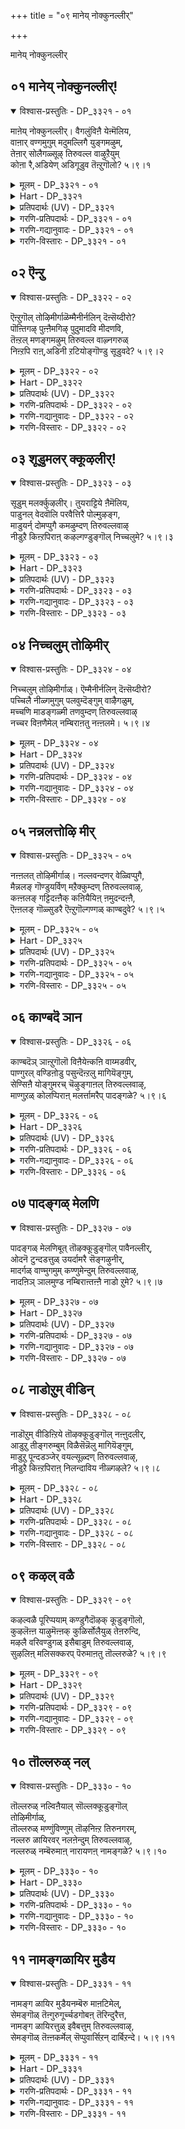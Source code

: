 +++
title = "०९ मानेय् नोक्कुनल्लीर्"

+++

मानेय् नोक्कुनल्लीर्

## ०१ मानेय् नोक्कुनल्लीर्\!

<details open><summary>विश्वास-प्रस्तुतिः - DP_३३२१ - ०१</summary>

माऩेय् नोक्कुनल्लीर्। वैगलुंविऩै येऩ्मॆलिय,  
वाऩार् वण्गमुगुम् मदुमल्लिगै युङ्गमऴुम्,  
तेऩार् सोलैगळ्सूऴ् तिरुवल्ल वाऴुऱैयुम्  
कोऩा रै,अडियेण् अडिगूडुव तॆऩ्ऱुगॊलो? ५।९।१
</details>

<details><summary>मूलम् - DP_३३२१ - ०१</summary>

माऩेय् नोक्कुनल्लीर्। वैगलुंविऩै येऩ्मॆलिय,  
वाऩार् वण्गमुगुम् मदुमल्लिगै युङ्गमऴुम्,  
तेऩार् सोलैगळ्सूऴ् तिरुवल्ल वाऴुऱैयुम्  
कोऩा रै,अडियेण् अडिगूडुव तॆऩ्ऱुगॊलो? ५।९।१
</details>

<details><summary>Hart - DP_३३२१</summary>

She says, “O friends with beautiful doe-like eyes,  
the god, our king, stays in Thiruvallam  
surrounded by groves where the fragrance of jasmine spreads  
and kamugu trees grow tall and touch the sky,  
flourishing and dripping with honey:  
Every day I suffer with my bad karma:  
When will the day come when this slave of the god can join him?”
</details>

<details><summary>प्रतिपदार्थः (UV) - DP_३३२१</summary>

**माऩ् एय् नोक्कु** = माऩ्बोऩ्ऱ पार्वैयुडैय; **नल्लीर्!** = पॆण्गळे!; **विऩैयेऩ्** = पावियाऩ नाऩ्; **वैगलुम् मॆलिय** = ऎप्पोदुम् मॆलियुम्बडियाग; **वाऩ् आर्** = आगासम् वरै उयर्न्दिरुक्कुम्; **वण् कमुगुम्** = अऴगिय पाक्कु मरङ्गळुम्; **मदु मल्लिगै** = तेऩ् पॆरुगुम् मल्लिगै; **कमऴुम्** = मणम् कमऴुम्; **तेऩ् आर्** = तेऩ्बरुगुम् वण्डुगळाल् निऱैन्द; **सोलैगळ् सूऴ्** = सोलैगळ् सूऴ्न्द; **तिरुवल्ल वाऴ्** = तिरुवल्ल वाऴिले; **उऱैयुम्** = इरुक्कुम्; **कोऩारै अडि** = पॆरुमाऩिऩ् तिरुवडिगळै; **अडियेऩ् कूडुवदु** = अडियेऩ् सेर्वदु; **ऎऩ्ऱु कॊलो?** = ऎऩ्ऱैक्को?
</details>

<details><summary>गरणि-प्रतिपदार्थः - DP_३३२१ - ०१</summary>

मान् एय् = जिङ्कॆयन्तॆ, नोक्कुम् = नोडुव, नल्लीर् = ऒळ्ळॆयवरे \(हॆङ्गळे\), वैहलुम् = ऎल्ल कालदल्लू\(अनवरतवू\), मलिय = तुम्बिरुव, वान् आर् = आकाशवॆल्ला तुम्बि हरडिरुव, वण् = सॊगसाद कमुकम् = अडकॆय मरगळिन्दलू, मदुमल्लिहै = मधुविनिन्द कूडिद मल्लिगॆ बळ्ळिगळु, तेन् आर् = जेनु तुम्बिरुव, शोलैहळ् शूऴ् = उपवनगळिन्द सुत्तुवरिदिरुव, तिरुवल्लुवाऴ् = तिरुवल्लुवाळ् नल्लि, उऱैयुम् = नॆलसिरुव, कोनारै = सर्वेश्वरन, अडियेन् = दासनु, अडिकूडुवदु = तिरुवडिगळन्नु सेरुवुदु, ऎन्ऱु कॊलो = अदॆन्दिगो काणॆनल्ल\! 
</details>

<details><summary>गरणि-गद्यानुवादः - DP_३३२१ - ०१</summary>

जिङ्कॆयन्तॆ नोटवुळ्ळ ऒळ्ळॆयवरे \(हॆङ्गळे\), ऎल्ल कालदल्लू तुम्बि, गगनवन्नॆल्ला तुम्बि हरडिरुव, सॊगसाद अडकॆय मरगळिन्दलू परिमळिसुव मधुमल्लिगॆ बळ्ळिगळ जेनु तुम्बिद उपवनगळिन्द सुत्तुवरिदिरुव तिरुवल्लुवाळ् नल्लि नॆलसिरुव सर्वेश्वरन तिरुवडिगळन्नु दासनु सेरुवुदु अदॆन्दिगो काणॆनल्ल\! 
</details>

<details><summary>गरणि-विस्तारः - DP_३३२१ - ०१</summary>

हिन्दिन तिरुवाय्मॊऴियल्लि आळ्वाररु कुम्भकोणदल्लि पवडिसिरुव अर्चावतारियाद भगवन्तनन्नु सन्दर्शिसि, तम्मन्नु अवन तिरुवडिगळ बळियल्लि स्वीकरिसबेकॆन्दु प्रार्थिसिकॊण्डरष्टॆ. ईग आळ्वाररु मलॆनाडिनल्लिरुव तिरुवल्लुवाऴ् क्षेत्रक्कॆ होगुत्तिद्दारॆ. मत्तु अल्लि भगवन्तनन्नु सन्दर्शिसलिद्दारॆ. इल्लि आळ्वाररु ’नायकि’यागि हेळिकॊळ्ळुत्तिद्दारॆ. 

नायकियागि आळ्वाररु हेळुत्तारॆ- सुन्दरवाद हणॆयन्नुळ्ळ अदृष्टवतियराद गॆळतियरे, नानु मलॆनाडिन तिरुवल्लुवाऴ् क्षेत्रवन्नु सेरलु साध्यवागलिल्लवल्ल. अल्लि नॆलसिरुव भगवन्तनन्नु इन्नू सन्दर्शिसलु आगलिल्ल. ईग तावु तङ्गिरुव ऊरु बहळ आकर्षकवागिदॆ. ऎल्लॆल्लि नोडिदरू गगनवन्नु मुट्टुव अडकॆय मरगळिन्दलू, सदा परिमळिसुत्तिरुव, अदेनु नित्यवसन्तवो ऎन्दु सूचिसुवन्तॆ परिमळिसुत्तिरुव, जेनुमुत्तुत्तिरुव मल्लिगॆय बळ्ळिगळिन्दलू सुत्तुवरिदु तुम्ब आनन्दकरवागिदॆ. इन्थ सुन्दरप्रदेशदल्लि नानु तङ्गि इद्दरू सह, नानु तिरुवल्लुवाऴ् क्षेत्रवन्नु सेरलिल्लवल्ल, अल्लि नॆलसिरुव भगवन्तनन्नु सन्दर्शिसलु आगलिल्लवल्ल’ ऎन्दु अवरु तवकपडुत्तिद्दारॆ, परितपिसुत्तिद्दारॆ.
</details>

## ०२ ऎन्ऱु

<details open><summary>विश्वास-प्रस्तुतिः - DP_३३२२ - ०२</summary>

ऎऩ्ऱुगॊल् तोऴिमीर्गाळॆम्मैनीर्नलिन् दॆऩ्सॆय्दीरो?  
पॊऩ्तिगऴ् पुऩ्ऩैमगिऴ् पुदुमादवि मीदणवि,  
तॆऩ्ऱल् मणङ्गमऴुम् तिरुवल्ल वाऴ्नगरुळ्  
निऩ्ऱपि राऩ्,अडिनी ऱटियोङ्गॊण्डु सूडुवदे? ५।९।२
</details>

<details><summary>मूलम् - DP_३३२२ - ०२</summary>

ऎऩ्ऱुगॊल् तोऴिमीर्गाळॆम्मैनीर्नलिन् दॆऩ्सॆय्दीरो?  
पॊऩ्तिगऴ् पुऩ्ऩैमगिऴ् पुदुमादवि मीदणवि,  
तॆऩ्ऱल् मणङ्गमऴुम् तिरुवल्ल वाऴ्नगरुळ्  
निऩ्ऱपि राऩ्,अडिनी ऱटियोङ्गॊण्डु सूडुवदे? ५।९।२
</details>

<details><summary>Hart - DP_३३२२</summary>

She says, “O friends, what do you get by making me suffer?  
He is our dear lord of Thiruvallam  
where the breeze blows through fresh madhavi plants,  
mahizham flowers and punnai trees  
that bloom with golden blossoms and spread their fragrance:  
When will the day come when I, a slave of the dear lord,  
can worship his feet?”
</details>

<details><summary>प्रतिपदार्थः (UV) - DP_३३२२</summary>

**तोऴिमीर्गाळ्!** = तोऴिमार्गळे!; **ऎम्मै नीर् नलिन्दु** = नीङ्गळ् ऎम्मै वरुत्तप्पडुत्ति; **ऎऩ् सॆय्दीरो?** = ऎऩ्ऩ कारियम् सॆय्दीर्गळ्?; **पॊऩ् तिगऴ्** = पॊऩ्ऩैप् पोऩ्ऱु तिगऴुम्; **पुऩ्ऩै** = पुऩ्ऩै मरङ्गळॆऩ्ऩ; **मगिऴ्** = मगिऴ मरङ्गळॆऩ्ऩ; **पुदु मादवि** = पुदिय गुरुक्कत्तिगळॆऩ्ऩ; **मीदु अणवि** = इवऱ्ऱिऩ् मलर्गळैत् तऴुवि; **मणङ्गमऴुम्** = मणङ्गमऴुम्; **तॆऩ्ऱल्** = तॆऩ्ऱल् काऱ्ऱु; **तिरुवल्ल वाऴ् नगरुळ्** = तिरुवल्ल वाऴ् नगरिल्; **निऩ्ऱ पिराऩ्** = निऩ्ऱ पॆरुमाऩिऩ्; **अडि नीऱु अडियोम्** = तिरुवडित् तुगळ्गळै; **कॊण्डु** = कॊण्डु वन्दु अदै; **सूडुवदे** = अणिन्दु कॊळ्वदु; **ऎऩ्ऱुगॊल्?** = ऎऩ्ऱैक्को?
</details>

<details><summary>गरणि-प्रतिपदार्थः - DP_३३२२ - ०२</summary>

ऎन्ऱु कॊल् = ऎन्दिगो, तोऴिमीर् हाळ् = गॆळतियरे, ऎम्मै = नम्मन्नु, नीर् = नीवु नलिन्दु = सङ्कटगॊळिसि, ऎन् शॆय्दीरो = एनु माडिदन्तायितु? पॊन् तिहऴ् = हॊन्नन्नु हॊळॆसुव \(हॊम्बण्णद हूगळिन्द तुम्बिरुव\), पुन्नै = हॊन्नॆमरगळिन्दलू, महिऴ् = आनन्दिसुव \(आनन्दवन्नुण्टुमाडुव\), पुदुमादवि = आगले अरळुत्तिरुव माधवीलतॆगळ, मीदु = मेलॆ, अणवि = अण्टिकॊण्डु, तॆन्ऱल् = मलयमारुतवु \(तॆङ्कण गाळियु\), मणम् = परिमळवन्नु, कमऴुम् = तुम्बिचॆल्लुत्तिरुव, तिरुवल्लवाऴ् नहरुळ् = तिरुवल्लवाऴ् क्षेत्रदल्लि, निन्ऱ = निन्तिरुव, पिराने = भगवन्तनन्नु, अडिनीऱु = \(अवन\) पादधूळियन्नु, अडियोम् = पादसेवकराद नावु, कॊण्डु= स्वीकरिसि \(धरिसिकॊण्डु\), कूडुवुदे = सेरिकॊळ्ळुवुदे. 
</details>

<details><summary>गरणि-गद्यानुवादः - DP_३३२२ - ०२</summary>

गॆळतियरे, नीवु नम्मन्नु पीडिसुवुदरिन्द एनु माडिदन्तायितु? हॊन्नन्नु हॊळॆसुव \(हॊम्बण्णद हूगळिन्द तुम्बिरुव\) हॊन्नॆ मरगळिन्दलू, आनन्दवन्नुण्टुमाडुव आग तानॆ अरळुत्तिरुव माधवीलतॆगळ मेलॆ अण्टिकॊण्डु, तॆङ्कणगाळियु परिमळदिन्द तुम्बि चॆल्लुत्तिरुव तिरुवल्लवाऴ् क्षेत्रदल्लि निन्तिरुव \(निन्तु नॆलसिरुव\) भगवन्तनन्नु, अवन पादधूळियन्नु पादसेवकराद नावु धरिसिकॊण्डु अवनॊडनॆ कूडिकॊळ्ळुवुदु अदॆन्दिगो? 
</details>

<details><summary>गरणि-विस्तारः - DP_३३२२ - ०२</summary>

’नायकि’यागि आळ्वाररु हेळुत्तारॆ- गॆळतियरे, नीवारू नन्नन्नु सरियागि अरितुकॊण्डिल्ल. नन्नन्नु पर्यायवागि भाविसिकॊण्डु, नन्नन्नु चुच्चुमातुगळिन्दलू, अपहास्यद मातुगळिन्दलू, व्यर्थवागि सङ्कटगॊळिसुत्तिद्दीरि. बहुशः इदरिन्द निमगॆ विनोदविरबहुदु. इदरिन्द बेरॆ याव प्रयोजनविदॆ? बन्नि नावॆल्लरू भक्तरागि तिरुवल्लवाऴ् क्षेत्रक्कॆ होगोण. अदु बलु सुन्दरवाद प्रकृतियिन्द सुत्तुवरिदिदॆ. हळदिबण्णदिन्द हॊळॆयुत्तिरुव सुवासनॆयिन्द कूडिद हूगळिन्द हॊन्नॆमरगळुअल्लि हेरळवागिवॆ. अवक्कॆ माधवीलतॆगळु परिमळवन्नु सूसुव हूगळिन्द तुम्बि जिगियुत्ता हब्बिकॊण्डु कण्णिगॆ हब्बवन्नुण्टुमाडुत्तवॆ. अल्लि सुळिदाडुव तॆङ्कणगाळियू सह ई ऎल्ल आकर्षकवाद हूगळ परिमळवन्नु हॊत्तु बीसुत्ता क्षेत्रवन्ने आह्लाददिन्द तुम्बिरुत्तदॆ. बन्नि, भक्तरू भगवन्तन पादसेवकरू आद नावॆल्लरू तिरुवल्लवाऴ् क्षेत्रवन्नु सेरोण. सुन्दरवाद प्रकृतिय नडुवॆ नॆलसि निन्तिरुव आ परमपुरुषनन्नु सन्दर्शिसोण. अवन पादधूळियन्नु पडॆदुकॊळ्ळोण. अदन्नु नावु नम्मनम्म तलॆगळल्लि धरिसिकॊळ्ळोण. पावनगॊळ्ळोण मत्तु आ परमपुरुषनन्नु कूडिकॊळ्ळोण. इदे नन्न महदाशॆ.
</details>

## ०३ शूडुमलर् क्कूऴलीर्\!

<details open><summary>विश्वास-प्रस्तुतिः - DP_३३२३ - ०३</summary>

सूडुम् मलर्क्कुऴलीर्। तुयराट्टिये ऩैमॆलिय,  
पाडुनल् वेदवॊलि परवैत्तिरै पोल्मुऴङ्ग,  
माडुयर्न् दोमप्पुगै कमऴुम्दण् तिरुवल्लवाऴ्  
नीडुऱै किऩ्ऱपिराऩ् कऴल्गण्डुङ्गॊल् निच्चलुमे? ५।९।३
</details>

<details><summary>मूलम् - DP_३३२३ - ०३</summary>

सूडुम् मलर्क्कुऴलीर्। तुयराट्टिये ऩैमॆलिय,  
पाडुनल् वेदवॊलि परवैत्तिरै पोल्मुऴङ्ग,  
माडुयर्न् दोमप्पुगै कमऴुम्दण् तिरुवल्लवाऴ्  
नीडुऱै किऩ्ऱपिराऩ् कऴल्गण्डुङ्गॊल् निच्चलुमे? ५।९।३
</details>

<details><summary>Hart - DP_३३२३</summary>

She says, “O friends with flowers in your hair,  
he is our dear lord of flourishing Thiruvallam  
where the divine sound of the Vedas  
spreads like the roaring of the waves of the ocean  
and the smoke of sacrifices rises above the palaces:  
When will I be able to see every day  
the ankleted feet of the dear god?  
I grow weak longing to see him:”
</details>

<details><summary>प्रतिपदार्थः (UV) - DP_३३२३</summary>

**सूडु मलर्** = मलर्गळ् अणिन्द; **कुऴलीर्!** = कून्दलैयुडैय पॆण्गळे!; **तुयराट्टियेऩै** = पिरिविऩ् तुयरत्ताल् नाऩ्; **मॆलिय** = मेऩ्मेलुम् मॆलियुम्बडियाग; **पाडुम् नल्** = पाडुगिऩ्ऱ नल्ल सिऱन्द; **वेद ऒलि** = वेदत्तिऩ् ऒलियाऩदु; **परवैत् तिरै** = कडलिऩ् अलैगळ् मुऴङ्गुवदु; **पोल् मुऴङ्ग** = पोल् मुऴङ्ग; **माडु उयर्न्दु** = पक्कङ्गळिले ओङ्गि उयर्न्दु ऎऴुगिऩ्ऱ; **ओमप् पुगै कमऴुम्** = होमप् पुगै कमऴ; **तण् तिरुवल्लवाऴ्** = कुळिर्न्द तिरुवल्लवाऴिल्; **नीडु उऱैगिऩ्ऱ** = निरन्तरमाग इरुक्कुम्; **पिराऩ् कऴल्** = पॆरुमाऩिऩ् तिरुवडिगळै; **निच्चलुमे** = तिऩमुम्; **काण्डुम् कॊल्?** = काणप्पॆऱुवोमा?
</details>

<details><summary>गरणि-प्रतिपदार्थः - DP_३३२३ - ०३</summary>

शूडुम् = मुडियुव, मलर् = हूगळ, कुऴलीर् = तलॆगूदलुळ्ळवरे, तुयराट्टियेन् = दुःखितळाद नानु, मॆलिय = कृशळागुत्तिरलु, पाडु = हाडुव, नल् वेदम् ऒलि= श्रेष्ठवाद वेदद \(सामवेदद\) घोषवु, परवै तिरै पोल= कडलिन अलॆगळ घोषद हागॆ, मुऴङ्ग = मॊळगुत्तिरुव, माडु = अक्कपक्कगळल्लि, उयर्न्दु = ऎत्तरवागि, ओमम् पुहै = होमद हॊगॆयु, कमऴुम् = परिमळिसुव, तण् = तम्पाद, तिरुवल्लवाऴ् = तिरुवल्लवाळ् क्षेत्रदल्लि, नीडु = शाश्वतवागि \(बहळ ऎत्तरक्कॆ\), उऱैहिन्ऱ = नॆलसिरुव, पिरान् = सर्वेश्वरन, कऴल् = तिरुवडिगळन्नु, काण्डुम् कॊल् = काणलागुवुदे? \(काणुवॆवे?\) निच्चलुम् = ऎडॆबिडदन्तॆ. 
</details>

<details><summary>गरणि-गद्यानुवादः - DP_३३२३ - ०३</summary>

हूगळन्नु तलॆयल्लि मुडिदिरुव तलॆगूदलुळ्ळवरे, दुःखितळाद नानु कृशळागुत्तिरलु, हाडुव श्रेष्ठवाद वेदद \(सामवेदद\) घोषवु, कडलिन अलॆगळ घोषद हागॆ मॊळगुत्तिरुव, अक्कपक्कगळल्लि ऎत्तरवागि होमद हॊगॆयु परिमळिसुत्तिरुव तम्पाद तिरुवल्लवाळ् क्षेत्रदल्लि, बहळ ऎत्तरक्कॆ शाश्वतवागि नॆलसिरुव सर्वेश्वरन तिरुवडिगळन्नु ऎडॆबिडदन्तॆ काणलागुवुदे?
</details>

<details><summary>गरणि-विस्तारः - DP_३३२३ - ०३</summary>

ई पाशुरदल्लियू सह, हिन्दिन पाशुरद विषयवाद भगवन्तन तिरुवडिगळन्नु काणुव हम्बलवन्नु सूचिसुत्तदॆ. 

’नायकि’यागि आळ्वाररु हेळुत्तारॆ- हू मुडिदिरुव सुन्दरवाद तलॆगूदलिनवरे, \(गॆळतियरे\) नानु दुःखदिन्द कृशळागिद्देनॆ दिट. नन्न दुःखक्कॆ कारणवेनॆन्दु तिळियिरि. तिरुवल्लवाळ् क्षेत्रदल्लि भगवन्तनु ऎत्तरक्कॆ शाश्वतवागि निन्तु नॆलॆसिद्दानॆ. सामवेदघोषवु विस्तारवाद कडलिन अलॆगळ घोषदन्तॆ ऎल्लॆल्लू केळि बरुत्तिदॆ. होमगळ धूमवु परिमळिसुत्ता मेलक्कॆ ऎद्दु हरडुत्तिदॆ. हीगॆ, तिरुवल्लआळ् क्षेत्रमनस्सिगू कण्णिगू हितवागिदॆ. परमपुरुषन पादसेवकराद नावु अल्लिगॆ होगबेकु. अवन तिरुवडिगळन्नु ऎडॆबिडदन्तॆ नावु काणुवुदादरू अदॆन्दिगो? 

भगवन्तनन्नु सेरबेकॆम्ब आशॆयुळ्ळवरिगॆ. आ हम्बल बहळ उत्कटवागि मनस्सन्नु कॊरॆयुत्तिरबेकु. अदक्कॆ बिडुवे इरबारदु ऎम्बुदन्नु इदु सूचिसुत्तदॆ.
</details>

## ०४ निच्चलुम् तोऴिमीर्

<details open><summary>विश्वास-प्रस्तुतिः - DP_३३२४ - ०४</summary>

निच्चलुम् तोऴिमीर्गाळ्। ऎम्मैनीर्नलिन् दॆऩ्सॆय्दीरो?  
पच्चिलै नीळ्गमुगुम् पलवुम्दॆङ्गुम् वाऴैगळुम्,  
मच्चणि माडङ्गळ्मी तणवुम्दण् तिरुवल्लवाऴ्  
नच्चर विऩणैमेल् नम्बिराऩतु नऩ्ऩलमे। ५।९।४
</details>

<details><summary>मूलम् - DP_३३२४ - ०४</summary>

निच्चलुम् तोऴिमीर्गाळ्। ऎम्मैनीर्नलिन् दॆऩ्सॆय्दीरो?  
पच्चिलै नीळ्गमुगुम् पलवुम्दॆङ्गुम् वाऴैगळुम्,  
मच्चणि माडङ्गळ्मी तणवुम्दण् तिरुवल्लवाऴ्  
नच्चर विऩणैमेल् नम्बिराऩतु नऩ्ऩलमे। ५।९।४
</details>

<details><summary>Hart - DP_३३२४</summary>

She says, “O friends, why do you make me worry every day?  
What do you get from that?  
My god rests on the river on a snake bed  
in Thiruvallam where tall kamugu trees with long green leaves,  
jack trees, coconut trees and banana trees  
grow tall and touch the tops of the palaces with porches:  
My life is with that dear god:”
</details>

<details><summary>प्रतिपदार्थः (UV) - DP_३३२४</summary>

**तोऴिमीर्गाळ्!** = तोऴिमार्गळे!; **ऎम्मै नीर् निच्चलुम्** = नीङ्गळ् ऎम्मै ऎप्पोदुम्; **नलिन्दु** = तुऩ्बुऱुत्ति; **ऎऩ् सॆय्दीरो?** = ऎऩ्ऩ कारियम् सॆय्दीर्गळ्?; **पच्चिलै नीळ्** = पच्चै इलैगळैयुडैय नीण्ड; **कमुगुम्** = पाक्कु मरङ्गळुम्; **पलवुम्** = पलामरङ्गळुम्; **तॆङ्गुम्** = तॆऩ्ऩै मरङ्गळुम्; **वाऴैगळुम्** = वाऴै मरङ्गळुम्; **माडङ्गळ् मीदु** = माडङ्गळ् मीदु; **मच्चु अणि** = मच्चुक्कळैत् तॊडुम्बडि; **अणवुम् तण्** = निऴल् तरुम्बडि कुळिर्न्द; **तिरुवल्लवाऴ्** = तिरुवल्लवाऴिल्; **नच्चु अरविऩ्** = विषमुडैय आदिशेषऩ्; **अणैमेल्** = मीदु अणैन्दिरुक्कुम्; **नम्बिराऩदु** = ऎम्बॆरुमाऩिडम्; **नल् नलमे** = ऎऩ् उयिर् सॆऩ्ऱुविट्टदु
</details>

<details><summary>गरणि-प्रतिपदार्थः - DP_३३२४ - ०४</summary>

निच्चलुम् = यावागलू, तोऴि मीर् हाळ् = गॆळतियरे, ऎम्मै = नम्मन्नु, नलिन्दु = हिंसिसि, ऎन् शॆय् दीरो = एनु माडिदिरो? \(एनु प्रयोजन पडॆदिरो?\), पच्चलै = हसिय \(हसुराद\) ऎलॆगळुळ्ळ, नीळ् = ऎत्तरवाद, कमुकुम् = अडकॆय मरगळू, पलवुम् = हलसिनमरगळू, तॆङ्गुम् = तॆङ्गिन मरगळू, वाऴैहळुम् = बाळॆय मरगळू, मच्चु = बिसिलु मच्चिनिन्द, अणि = सिद्धवाद \(सुन्दरवाद\), माडङ्गळ् मीदु = महडि मनॆगळ मेलॆ, अणवुम् = हॊन्दिकॊण्डिरुव, तिरुवल्लवाऴ् = तिरुवल्लवाळ् क्षेत्रदल्लि, नच्चरविन् \(नञ्जु\+अरविन्\) = विषद हाविन, मेल् = मेलॆ, नम् पिरावदु = नम्म स्वामिय, नन्नलमे \(नल्\+नलमे\) = श्रेष्ठवाद शीलवे \(स्वभाववे\). 
</details>

<details><summary>गरणि-गद्यानुवादः - DP_३३२४ - ०४</summary>

गॆळतियरे, नम्मन्नु यावागलू हिंसिसि एनु प्रयोजन पडॆदिरो? हसुराद ऎलॆगळुळ्ळ ऎत्तरवाद अडकॆय मरगळू, हलसिन मरगळू, तॆङ्गिन मरगळू, बाळॆय मरगळू, बिसिलुमच्चिनिन्द सिद्धवाद \(सुन्दरवाद\) महडिमनॆगळ मेलॆ हॊन्दिकॊण्डिरुव तिरुवल्लवाळ् क्षेत्रदल्लि, विषद हाविन मेलॆ नम्म स्वामिय श्रेष्ठवाद स्वभाववे \(नम्मन्नु रक्षिसुवुदु\). 
</details>

<details><summary>गरणि-विस्तारः - DP_३३२४ - ०४</summary>

’नायकि’यागि आळ्वाररु हेळुत्तारॆ- गॆळतियरे, तिरुवल्लवाळ् क्षेत्र प्रकृतिसुन्दरवादद्दु. अल्लि ऎल्ला बगॆय हण्णिन मरगळु समृद्धियागिवॆ. हलसिन मरगळु, तॆङ्गिन मरगळु, बाळॆय मरगळु अवुगळल्लि अतिमुख्यवादवु. ऎत्तरक्कॆ बॆळॆदु निन्तु, हसुरॆलॆगळिन्द कूडिद अडकॆय मरगळू हेरळवागिवॆ. अवुगळॆल्लवू परस्पर हॊन्दिकॊण्डु दट्टवागि बॆळॆदु फलभरितवागिवॆ. अल्लिये, अन्थ सुन्दरवाद प्रकृतिय नडुवॆये, सर्वेश्वरनाद भगवन्तनु शेषशयननागि नॆलसिद्दानॆ. अवनदु अतिश्रेष्ठवाद स्वभाव. अवुगळन्नु अरितुकॊण्डवरु अवनन्नु बिट्टु अगलरु. अवन दिव्यतिरुवडिगळिगॆ हॊन्दिकॊण्डु, अवन रक्षणॆयन्नु पडॆदुकॊळ्ळुत्तारॆ. स्वामिय पादसेवकराद नावु अल्लिगॆ होगि, स्वामियन्नु सन्दर्शिसि, अवन तिरुवडिगळ सेवॆयल्लि अनवरतवू तॊडगिरबेकॆन्दु हम्बलिसुत्तिद्देवॆ. आद्दरिन्द, नीवु अन्यायवागि, सल्लद प्रपञ्चद रीतिय मातुगळन्नाडि, नम्मन्नु हिंसिसबारदु. अदरिन्द याव बगॆय प्रयोजनवू निमगॆ बरुवुदिल्ल कण्डिरा\! 

आळ्वारर कालदिन्दलू “मुक्कनि” ऎन्दरॆ, मूरु रसवत्ताद, जेनुसुरिसुव हण्णुगळु सुप्रसिद्ध. मावु, हलसु, बाळॆ हण्णुगळे अवु. ई पाशुरदल्लि माविन बदलागि तॆङ्गन्नु सेरिसिकॊण्डिद्दारॆ ऎम्बुदन्नु तोरिसबहुदु.
</details>

## ०५ नन्नलत्तोऴि मीर्

<details open><summary>विश्वास-प्रस्तुतिः - DP_३३२५ - ०५</summary>

नऩ्ऩलत् तोऴिमीर्गाळ्। नल्लवन्दणर् वेळ्विप्पुगै,  
मैन्नलङ् गॊण्डुयर्विण् मऱैक्कुम्दण् तिरुवल्लवाऴ्,  
कऩ्ऩलङ् गट्टिदऩ्ऩैक् कऩियैयिऩ् ऩमुदन्दऩ्ऩै,  
ऎऩ्ऩलङ् गॊळ्सुडरै ऎऩ्ऱुगॊल्गण्गळ् काण्बदुवे? ५।९।५
</details>

<details><summary>मूलम् - DP_३३२५ - ०५</summary>

नऩ्ऩलत् तोऴिमीर्गाळ्। नल्लवन्दणर् वेळ्विप्पुगै,  
मैन्नलङ् गॊण्डुयर्विण् मऱैक्कुम्दण् तिरुवल्लवाऴ्,  
कऩ्ऩलङ् गट्टिदऩ्ऩैक् कऩियैयिऩ् ऩमुदन्दऩ्ऩै,  
ऎऩ्ऩलङ् गॊळ्सुडरै ऎऩ्ऱुगॊल्गण्गळ् काण्बदुवे? ५।९।५
</details>

<details><summary>Hart - DP_३३२५</summary>

She says, “You are my dear friends and you worry about me:  
He is the god of Thiruvallam where the dark smoke of the sacrifices  
performed by the good Vediyars rises up and hides the sky:  
He is sweet as jaggery, fruit and nectar and shines like a bright light:  
He has made me sick with love:  
When will my eyes see him?”
</details>

<details><summary>प्रतिपदार्थः (UV) - DP_३३२५</summary>

**नल् नल** = सिऱन्द अऩ्बुडैय; **तोऴिमीर्गाळ्!** = तोऴिमार्गळे!; **नल्ल अन्दणर्** = नल्ल वैदिगर्गळ् सॆय्युम्; **वेळ्विप् पुगै** = वेळ्विप् पुगै; **मैन् नलम्** = मै पोऩ्ऱ करुत्त निऱम्; **कॊण्डु उयर् विण्** = कॊण्डु उयर्न्द आगासत्तै; **मऱैक्कुम् तण्** = मऱैक्कुम् कुळिर्न्द; **तिरुवल्लवाऴ्** = तिरुवल्लवाऴिल्; **कऩ्ऩल्** = करुम्बिलिरुन्दु तोऩ्ऱिय; **अम् कट्टि तऩ्ऩै** = वॆल्लक्कट्टि पोऩ्ऱवऩुम्; **कऩियै** = कऩियैप् पोऩ्ऱवऩुम्; **इऩ् अमुदम्** = इऩिय अमुदम् पोऩ्ऱवऩुमाऩ; **ऎन् नलम् कॊळ्** = ऎऩ् नलम् कॊण्ड; **सुडरै तऩ्ऩै** = ऒळि पॊरुन्दिय पॆरुमाऩै; **कण्गळ् काण्बदुवे** = ऎऩदु कण्गळ् काणप्पॆऱुवदु; **ऎऩ्ऱुगॊल्?** = ऎऩ्ऱैक्को?
</details>

<details><summary>गरणि-प्रतिपदार्थः - DP_३३२५ - ०५</summary>

नल् नलम् तोऴिमीर् हाळ् = ऒळ्ळॆय गुणस्वभावगळ गॆळतियरे, नल्ल = श्रेष्ठराद, अन्दणर् = वैदिकर \(ब्राह्मणर\), वेळ्वि पुहै = यज्ञगळ हॊगॆयु, मै = काडिगॆय, नलम्कॊण्डु = उत्तमवाद बण्णवन्नु \(स्वभाववन्नु\) स्वीकरिसि, उयर् = ऎत्तरवाद, विण् = आकाशवन्नु, मऱैक्कूम् = मरॆसुवन्थ \(मुच्चिबिडुवन्थ\), तण् = तम्पाद, तिरुवल्लवाळ् = तिरुवल्लवाळ् क्षेत्रदल्लि, कन्नल् अम् कट्टिकन्नै = सॊगसाद कल्लुसक्करॆय गट्टियन्नु, कनियै = हण्णन्नु, इन् अमुदम् तन्नै = इनिदाद अमृतवन्नु, ऎन्नलम् कॊळ् = नन्न सत् स्वभावगळन्नू \(सर्वस्ववन्नू\) कॊळ्ळॆहॊडॆद, शुडरै = ज्योतियन्नु, ऎन्ऱु कॊल् = ऎन्दिगो, कण् हळ् काण्बदुवे = कण्णुगळु काणुवुदु? 
</details>

<details><summary>गरणि-गद्यानुवादः - DP_३३२५ - ०५</summary>

ऒळ्ळॆय गुणस्वभावगळ गॆळतियरे, श्रेश्ठवैदिक ब्राह्मणर यज्ञगळ् हॊगॆयु काडिगॆय उत्तमवाद स्वभाववन्नु \(बण्णवन्नु\) स्वीकरिसि, ऎत्तरवाद आकाशवन्नु मुच्चिबिडुवन्तॆ तम्पाद तिरुवल्लवाळ् क्षेत्रदल्लि रुचिकरवाद कल्लुसक्करॆय गट्टियन्नु, हण्णन्नु, इनिदाद अमृतवन्नु, नन्न सत् स्वभाववन्नु\(सर्वस्ववन्नु\) कॊळ्ळॆहॊडॆद ज्योतियन्नु कण्णुगळु काणुवुदु अदॆन्दिगो? 
</details>

<details><summary>गरणि-विस्तारः - DP_३३२५ - ०५</summary>

इल्लि तिरुवल्लवाळ् दिव्यक्षेत्रद विवरणॆगू, नॆलसिरुव सर्वेश्वरनन्नु विवरिसलु, अवन दिव्यगुणस्वभावगळन्नु कण्डुकॊळ्ळुवुदक्कॆ बळसिरुव रूपकगळन्नू आनन्दिसबहुदागिदॆ.

“नल्लवन्दणर्....................तिरुवल्लवाळ्” – उत्प्रेक्षॆ ऎम्बुदॊन्दु उत्तमसाहित्यदल्लि बळसुव अलङ्कार. तिरुवल्लवाऴ् क्षेत्रद सॊबगन्नु इदु सुन्दरवागि वर्णिसि हेळुत्तदॆ. श्रेष्ठराद वैदिक ब्राह्मणरु प्रतिदिनवू नडॆसुव नित्यकर्मरूपवाद यज्ञगळन्नु नडॆसुवुदर जॊतॆगॆ, विशेषदिनगळल्लि अवरु विशेषरूपवाद यज्ञवन्नु नडॆसुवुदरल्लि निरतरागिरुत्तारॆ. अवुगळिन्द एळुव हॊगॆयु, सुगन्धभरितवागि, आकाशवन्नॆल्ला मुच्चिबिडुवुदन्तॆ. कप्पागि माडिबिडुवुदन्तॆ. सूर्यन प्रखरवाद बॆळकु अल्लि बीळुवुदक्कॆ अवकाशविल्लदन्तॆ माडुत्तदॆयन्तॆ. जॊतॆगॆ, अल्लि बॆळॆदिरुव बगॆबगॆय फलवृक्षगळु ऎत्तरवागियू, ऒत्तागियू, आ क्षेत्रवन्नु तम्पागिरुवन्तॆ माडुत्तवॆयन्तॆ. हीगिदॆ क्षेत्रद विवरणॆ. 

“कन्नङ्गट्टितन्नै” – भगवन्तनु कल्लुसक्करॆय गट्टियन्तॆ, बायल्लिट्टुकॊण्डु बहुकाल सवियलु अनुकूलिसुवन्तॆ सिहियागि इद्दानॆ. अवन दिव्यनामगळु अष्टु रुचिकर. 

“कनियै” – मागिद मावु, हलसु, बाळॆहण्णिनन्तॆ मॆद्दु आनन्दिसुवुदक्कॆ भगवन्नामगळु बहु रुचिकर. 

“इन्नमुदत्तन्नै” – अपरूपवाद, बलु सिहियाद, अमृतदन्तॆ अमरत्ववन्नु नीडुत्तानॆ. 

“ऎन्नलङ्गॊळ् शुडरै” – भगवन्तनु अद्वितीय ज्योतिस्वरूपि. नम्मल्लि मनॆ माडिकॊण्डिरुव अज्ञानवॆम्ब कत्तलॆयन्नु ओडिसि, बॆळगुत्ता, ऒळ्ळॆय गुणस्वभावगळन्नु नम्मल्लि मूडुवन्तॆ माडुत्तानॆ. 

’नायकि’यागि आळ्वाररु हेळुत्तारॆ- उत्तमवाद शीलस्वभाववन्नुळ्ळ गॆळतियरे, तिरुवल्लवाऴ् क्षेत्र बहळ हितकरवादद्दु. निष्ठरागिरुव वैदिक ब्राह्मणरु माडुव यज्ञगळ हॊगॆयु आकाशवन्नॆल्ला कविदु कप्पुमाडिदॆ. ऎत्तरवागि बॆळॆदु निन्तिरुव हलसु तॆङ्गु, अडकॆ मरगळु आकाशवन्ने मरॆमाडिबिट्टिवॆ. आद्दरिन्द, आ क्षेत्रतम्पागिदॆ. अल्लिये भगवन्तनु शाश्वतवागि नॆलसिद्दानॆ, कल्लुसक्करॆयन्नु बहुकाल बायल्लिट्टुकॊण्डु सवियुत्तिरुवन्तॆयू, मागिद हण्णन्नु मॆल्लुत्ता सवियन्नु अनुभविसि आनन्दिसुवन्तॆयू, इनिदाद अमृतदन्तॆ नमगॆ अमरत्ववन्नु नीडुवन्तॆयू, नम्मल्लि अडगिकॊण्डिरुव अज्ञानवॆम्ब कग्गत्तलॆयन्नु दूरमाडुव विलक्षण ज्योतियागियू बॆळगुत्तिद्दानॆ. नम्म कण्णुगळु अवनन्नु नोडुवुदादरू अदॆन्दिगो?
</details>

## ०६ काण्बदॆ ञान

<details open><summary>विश्वास-प्रस्तुतिः - DP_३३२६ - ०६</summary>

काण्बदॆञ् ञाऩ्ऱुगॊलॊ विऩैयेऩ्कऩि वाय्मडवीर्,  
पाण्गुरल् वण्डिऩोडु पसुन्दॆऩ्ऱलु मागियॆङ्गुम्,  
सेण्सिऩै योङ्गुमरच् चॆऴुङ्गाऩल् तिरुवल्लवाऴ्,  
माण्गुऱळ् कोलप्पिराऩ् मलर्त्तामरैप् पादङ्गळे? ५।९।६
</details>

<details><summary>मूलम् - DP_३३२६ - ०६</summary>

काण्बदॆञ् ञाऩ्ऱुगॊलॊ विऩैयेऩ्कऩि वाय्मडवीर्,  
पाण्गुरल् वण्डिऩोडु पसुन्दॆऩ्ऱलु मागियॆङ्गुम्,  
सेण्सिऩै योङ्गुमरच् चॆऴुङ्गाऩल् तिरुवल्लवाऴ्,  
माण्गुऱळ् कोलप्पिराऩ् मलर्त्तामरैप् पादङ्गळे? ५।९।६
</details>

<details><summary>Hart - DP_३३२६</summary>

She says, “O lovely friends with mouths as sweet as fruits,  
I have done bad karma:  
When will I see the lotus feet of the god  
who took the divine form of a beautiful dwarf,  
went to Mahābali’s sacrifice and measured the world and the sky,  
the god of Thiruvallam where flourishing trees  
with branches that touch the sky grow on the rich seashore  
and bees swarm singing with lovely voices  
and cool breezes blow everywhere?”
</details>

<details><summary>प्रतिपदार्थः (UV) - DP_३३२६</summary>

**कऩि वाय्** = कोवैक् कऩिबोऩ्ऱ वायैयुडैय; **मडवीर्** = तोऴिगळे!; **पाण् कुरल्** = पण् पाडुम् कुरलुडैय; **वण्डिऩोडु** = वण्डुगळोडुम्; **पसुन्दॆऩ्ऱलुम्** = इळम् तॆऩ्ऱलुम्; **आगि ऎङ्गुम् आग** = ऎङ्गुम् निऱैन्दिरुक्कुम्; **सेण् ओङ्गु** = मिग उयर्न्दु वळर्न्द; **सिऩै मर** = पऩै मरङ्गळोडु कूडिऩ; **सॆऴुम्** = सोलैगळ् निऱैन्द; **काऩल्** = कडऱ्करैयुडैय; **तिरुवल्लवाऴ्** = तिरुवल्लवाऴिल् इरुक्कुम्; **कोलप् पिराऩ्** = अऴगिय पॆरुमाऩाऩ; **माण् कुऱळ्** = वामऩऩिऩ्; **मलर्त् तामरै** = तामरै मलरैप् पोऩ्ऱ; **पादङ्गळे** = तिरुवडिगळै; **विऩैयेऩ्** = पावियाऩ नाऩ्; **काण्बदु** = कण्डु वणङ्गुवदु; **ऎञ्ञाऩ्ऱुगॊलो?** = ऎऩ्ऱैक्को?
</details>

<details><summary>गरणि-प्रतिपदार्थः - DP_३३२६ - ०६</summary>

काण्बदु = नोडुवुदु, ऎञ्ञान्ऱुकॊलो = अदॆन्दिगो, विनैयेन् = पापिष्ठळाद नानु, कनिवाय् मडलीर् = तॊण्डॆहण्णिनन्तॆ तुटिगळुळ्ळ गॆळतियरे, पाण् कुरल् = हाडिनन्तॆ कण्ठवुळ्ळ, वण्डिनॊडु = दुम्बिगळॊडनॆ, पशु तॆन्ऱलुम् आहि = हॊसदागि बीसुव तॆङ्कणगाळियू आगि, ऎङ्गुम् = ऎल्लॆल्लियू, शेण् = ऎत्तरवाद, शिनै = ताळॆय मरगळु, ओङ्गु = ऎत्तरवागि बॆळॆदु निन्तिरुव, मरम् = मरगळु, शॆऴु कानल् = सुन्दरवाद \(कडल्करॆय\) काडुगळिन्द कूडिद, तिरुवल्लवाऴ् = तिरुवल्लवाळ् क्षेत्रदल्लि, माण् कुऱळ् = कुळ्ळ ब्रह्मचारियाद, कोलम् पिरान् = सुन्दरवाद भगवन्तन, मलर् तामरै पादङ्गळे= अरळिरुव तावरॆयन्तिरुव पादगळन्ने. 
</details>

<details><summary>गरणि-गद्यानुवादः - DP_३३२६ - ०६</summary>

तॊण्डॆहण्णिनन्तॆ चॆन्दुटिय गॆळतियरे, हाडिन मधुरकण्ठवुळ्ळ दुम्बिगळॊडनॆ हॊसदागि बीसुव तॆङ्कण गाळियू आगि, ऎल्लॆल्लियू ऎत्तरवाड ताळॆय मरगळु ऎत्तरवागि बॆळॆदु निन्तिरुव सुन्दरवाद कडल्करॆय काडुगळिन्द कूडिद तिरुवल्लवाळ् क्षेत्रदल्लि कुळ्ळब्रह्मचारियाद दिव्यसुन्दरनाद भगवन्तन अरळिरुव तावरॆयन्तिरुव पादगळन्नु पापियाद नानु काणुवुदु अदॆन्दिगो? 
</details>

<details><summary>गरणि-विस्तारः - DP_३३२६ - ०६</summary>

’नायकि’यागि आळ्वाररु हेळुत्तारॆ- चॆन्दुटिय सुन्दरियराद गॆळतियरे, तिरुवल्लुवाळ् क्षेत्रद ऒन्दु कडॆयल्लि कडलकरॆय ऎत्तरवाद ताळॆय मरगळ काडिनिन्द कूडिदॆ. आ ताळॆय मरगळु पुष्पवागि बॆळॆदु निन्तिवॆ. दुम्बिगळु ताळॆय हूविन मधुवन्नु कुडियलु झेङ्करिसुत्ता गुम्पुगुम्पागि सुळिदाडुत्तिवॆ. अवुगळ मधुर गानवन्नु हॊत्तु तॆङ्कणगाळियु क्षेत्रद मेलॆ बहळ हितवागि बीसुत्तदॆ. इदु क्षेत्रवन्नु मनोहरवागि माडिदॆ. अल्लि दिव्यसुन्दर वामन ब्रह्मचारियरूपियाद भगवन्तनु नॆलसिद्दानॆ. अवन तिरुवडिगळु अरळिद कॆन्दावरॆयन्तॆ आकर्षकवागि कोमलवागिवॆ. पापियाद नानु अवुगळन्नु काणबेकॆन्दु हम्बलिसुत्तिद्देनॆ. अदॆन्दिगॆ ईडेरुवुदे काणॆनल्ल\!
</details>

## ०७ पादङ्गळ् मेलणि

<details open><summary>विश्वास-प्रस्तुतिः - DP_३३२७ - ०७</summary>

पादङ्गळ् मेलणिबूत् तॊऴक्कूडुङ्गॊल् पावैनल्लीर्,  
ओदनॆ टुन्दडत्तुळ् उयर्दामरै सॆङ्गऴुनीर्,  
मादर्गळ् वाण्मुगमुम् कण्णुमेन्दुम् तिरुवल्लवाऴ्,  
नादऩिञ् ञालमुण्ड नम्बिराऩ्तऩ्ऩै नाडो ऱुमे? ५।९।७
</details>

<details><summary>मूलम् - DP_३३२७ - ०७</summary>

पादङ्गळ् मेलणिबूत् तॊऴक्कूडुङ्गॊल् पावैनल्लीर्,  
ओदनॆ टुन्दडत्तुळ् उयर्दामरै सॆङ्गऴुनीर्,  
मादर्गळ् वाण्मुगमुम् कण्णुमेन्दुम् तिरुवल्लवाऴ्,  
नादऩिञ् ञालमुण्ड नम्बिराऩ्तऩ्ऩै नाडो ऱुमे? ५।९।७
</details>

<details><summary>Hart - DP_३३२७</summary>

She says, “O friends as lovely as dolls,  
our lord who swallowed the world is the god of Thiruvallam  
where lovely lotuses and sengazhuneer flowers  
blooming on the wide rippling pond  
look like the shining faces and eyes of women:  
When will I join the beautiful ornamented lotus feet  
of the dear god?”
</details>

<details><summary>प्रतिपदार्थः (UV) - DP_३३२७</summary>

**पावै** = पावै पोले अऴगिय; **नल्लीर्** = तोऴिगळे!; **ओद नॆडुम्** = कडल् पोऩ्ऱु पॆरिय; **तडत्तुळ्** = तडागङ्गळुक्कुळ्ळे; **उयर् तामरै** = उयर्न्द तामरैप् पूक्कळुम्; **सॆङ् गऴुनीर्** = सॆङ् गऴुनीर् मलर्गळुम्; **मादर्गळ् वाळ्** = पॆण्गळिऩ् ऒळि पॊरुन्दि; **मुगमुम्** = मुगत्तऴगैयुम्; **कण्णुम्** = कण्णऴगैयुम्; **एन्दुम्** = पऱिक्कुम्बडि इरुक्कुम्; **तिरुवल्लवाऴ्** = तिरुवल्लवाऴिल् इरुक्कुम्; **नादऩ्** = ऎम्बॆरुमाऩ्; **इञ्ञालम्** = इन्द उलगङ्गळै; **उण्ड** = पिरळय कालत्तिल् उण्ड; **नम्बिराऩ् तऩ्ऩै** = नम्बिराऩिऩ्; **पादङ्गळ्** = तिरुवडिगळिऩ् मीदु; **अणि मेल्** = अलङ्गरिक्कप्पट्ट; **पून्दॊऴ** = मलर्गळैयावदु वणङ्ग; **नाळ् तॊऱुमे** = नाळ् तोऱुम्; **कूडुङ्गॊल्?** = कूडुमो?
</details>

<details><summary>गरणि-प्रतिपदार्थः - DP_३३२७ - ०७</summary>

पादङ्गळ् = पादगळ, मेल् = मेलॆ सिद्धपडिसिरुव, पू = हूगळन्नु, तॊऴक्कूडुम् कॊल् = पूजिसुवुदु साध्यवागुवुदे? पावैनल्लीर् = ऒळ्ळॆय युवतियरे, ओदम् = सागरदन्तॆ, नॆडु तडत्तुळ् = विस्तारवाद तटाकगळल्लि, उयर् = ऎत्तरवाद, तामरै = कॆन्दावरॆ हूगळू, शॆङ्गऴु नीर् = कन्नैदिलॆ हूगळु, स्त्रीयरु, वाळ् मुहङ्गळ् = तेजस्सिनिन्द कूडिद मुखगळन्नू, कण्णुम् = कण्णुगळन्नू, एन्दुम् = हॊन्दिकॊळ्ळुव, तिरुवल्लवाऴ् = तिरुवल्लवाऴ् क्षेत्रद, नादन् = नाथनू, इ ञालम् उण्ड = ई भूमण्डलवन्नुण्ड, नम् पिरान् तन्नै= नम्म स्वामियन्नु, नाडोऱुमे \(नाळ्\+तोऱुमे = नाडोऱुमे\) = अनवरतवू. 
</details>

<details><summary>गरणि-गद्यानुवादः - DP_३३२७ - ०७</summary>

ऒळ्ळॆय गुणवतियराद युवतियरे, सागरदन्तॆ विस्तारवाद तटाकगळल्लि सिद्धवागिरुव ऎत्तरवाद कॆन्दावरॆ हूगळन्नू, कन्नैदिलॆ हूगळन्नू, तायन्दिर तेजस्सिन मुखगळन्नू कण्णन्नू हॊन्दिकॊळ्ळुवन्थवन्नु, तिरुवल्लवाऴ् नाथनू, ई भूमण्डलवन्नु उण्डवनू आद नम्म स्वामियपादगळन्नु पूजिसुवुदु साध्यवागुवुदे? 
</details>

<details><summary>गरणि-विस्तारः - DP_३३२७ - ०७</summary>

’नायकि’यागि आळ्वाररु हेळुत्तारॆ- युवतियराद गॆळतियरे, नीवु सद्गुणवतियरु. उत्तमवाद नडतॆयुळ्ळवरु. निम्म मुख तेजःपूर्णवागिवॆ. निम्म कण्णुगळु सुन्दरवागि, विशालवागि, आकर्षकवागिवॆ. अवुगळन्तॆये, तिरुवल्लवाळ् क्षेत्रदल्लिरुव कडलिन हागॆ बलु विस्तारवाद तटाकगळल्लि बॆळगिनल्लि अरळुव कॆन्दावरॆगळू, सञ्जॆ अरळुव कन्नैदिलॆहूगळू ऎत्तरवागि सिद्धवागि अरळिरुत्तवॆ. अवुगळन्नु बळसिकॊण्डु, तिरुवल्लवाळ् क्षेत्रदल्लिरुव कडलिन हागॆ बलुविस्तारवाद तटाकगळल्लि बॆळगिनल्लि अरळुव कॆन्दावरॆगळू, सञ्जॆ अरळुव कन्नैदिलॆ हूगळू ऎत्तरवागि सिद्धवागि अरळिरुत्तवॆ. अवुगळन्नु बळसिकॊण्डु, तिरुवल्लवाळ् क्षेत्रदल्लि नित्यवास माडुववनू, प्रळयसमयदल्लि ई भूमण्डलवन्ने उण्डु, तन्न हॊट्टॆयल्लिट्टुकॊण्डु रक्षिसुववनू आद नम्म स्वामिय तिरुवडिगळन्नु अनवरतवू पूजिसुवुदक्कॆ नमगॆ साध्यवागुवुदिल्लवे?
</details>

## ०८ नाडोऱुम् वीडिन्

<details open><summary>विश्वास-प्रस्तुतिः - DP_३३२८ - ०८</summary>

नाडॊऱुम् वीडिऩ्ऱिये तॊऴक्कूडुङ्गॊल् नऩ्ऩुदलीर्,  
आडुऱु तीङ्गरुम्बुम् विळैसॆन्नॆलु मागियॆङ्गुम्,  
माडुऱु पून्दडञ्जेर् वयल्सूऴ्दण् तिरुवल्लवाऴ्,  
नीडुऱै किऩ्ऱपिराऩ् निलन्दाविय नीळ्गऴले? ५।९।८
</details>

<details><summary>मूलम् - DP_३३२८ - ०८</summary>

नाडॊऱुम् वीडिऩ्ऱिये तॊऴक्कूडुङ्गॊल् नऩ्ऩुदलीर्,  
आडुऱु तीङ्गरुम्बुम् विळैसॆन्नॆलु मागियॆङ्गुम्,  
माडुऱु पून्दडञ्जेर् वयल्सूऴ्दण् तिरुवल्लवाऴ्,  
नीडुऱै किऩ्ऱपिराऩ् निलन्दाविय नीळ्गऴले? ५।९।८
</details>

<details><summary>Hart - DP_३३२८</summary>

She says, “O friends with beautiful foreheads,  
when will I worship every day without ever leaving them  
the ornamented feet that measured the world?  
He stays always in rich Thiruvallam  
surrounded by fields, rich flowering ponds,  
sweet sugarcane and good paddy plants  
that grow everywhere and wave in the breeze:”
</details>

<details><summary>प्रतिपदार्थः (UV) - DP_३३२८</summary>

**नल् नुदलीर्** = अऴगिय नॆऱ्ऱियै उडैयवर्गळे!; **ऎङ्गुम्** = ऎल्ला इडङ्गळिलुम्; **आडु उऱु** = आलैगळिल् अऱैक्कप्पडुगिऩ्ऱ; **तीङ् गरुम्बुम्** = इऩिमैयाऩ करुम्बुगळुम्; **विळै** = मुदिर्न्दु विळैन्द; **सॆन्नॆलुम् आगि** = सॆन्नॆऱ् पयिर्गळुमाय्; **माडु उऱु** = पक्कङ्गळिल् अडर्न्दु; **पून् दडञ्जेर्** = पूत्त तडागङ्गळोडु कूडिऩ; **वयल् सूऴ्** = वयल्गळाल् सूऴ्न्द; **तण् तिरुवल्लवाऴ्** = कुळिर्न्द तिरुवल्लवाऴिल्; **नीडु उऱैगिऩ्ऱबिराऩ्** = इरुक्कुम् ऎम्बॆरुमाऩिऩ्; **निलम् ताविय** = पूमि मुऴुवदैयुम् अळन्द; **नीळ् कऴले** = नीण्ड तिरुवडिगळै; **नाळ्दॊऱुम्** = नाळ्दोऱुम्; **वीडु इऩ्ऱिये** = इडैविडामल्; **तॊऴ कूडुङ्गॊल्?** = वणङ्गक् कूडुमो?
</details>

<details><summary>गरणि-प्रतिपदार्थः - DP_३३२८ - ०८</summary>

नाडोऱुम् \(नाळ्\+तोऱुम्\) = ऎडॆबिडदन्तॆ, वीडु इन्ऱिये = बिडुगडॆ \(मोक्ष\) इल्लदन्तॆये, तॊऴक्कूडुम् कॊल् = सेवॆ माडलु साध्यवे? नल् नुदलीर् = ऒळ्ळॆय \(सुन्दरवाद\) मुखवुळ्ळवरे, आडु = गाणावाडुवुदक्कॆ, उऱु = योग्यवाद, तीम् = सिहियाद, करुम्बुम् = कब्बन्नू, विळै = बॆळॆदिरुव, शॆन्नॆलुम् = कॆम्बत्तवन्नू आगि, ऎङ्गुम् = ऎल्लॆल्लियू, माडु = अक्कपक्कदल्लि, उऱु = चॆन्नागि \(ऒत्तागि\)रुव, पू तडम् = हूविन तटाकगळिन्द, शेर् = कूडिरुव, वयल् शूऴ् = गद्दॆ बयलुगळिंअ सुत्तुवरिदिरुव, तण् = तम्पाद, तिरुवल्लवाऴ् = तिरुवल्लवाळिनल्लि, नीडु उऱैहिन्ऱ पिरान् = नित्यवास माडुव स्वामिय निलम् = भूमण्डलवन्नु, ताविय = अळॆद, कऴले = तिरुवडिगळन्ने.
</details>

<details><summary>गरणि-गद्यानुवादः - DP_३३२८ - ०८</summary>

सुन्दरवाद मुखवन्नुळ्ळवरे, गाणवाडुवुदक्कॆ योग्यवाद, सिहियाद कब्बन्नू, हुलुसागि बॆळॆद कॆम्बत्तवन्नू, ऎल्लॆल्लू अक्कपक्कगळल्लि दट्टवाद हूविन तटाकगळन्नू उळ्ळ गद्दॆबयलुगळिन्द सुत्तुवरिदिरुव तिरुवल्लवाळिनल्लि नित्यवास माडुव स्वामिय भूमण्डलवन्नॆल्ला अळॆदुकॊण्ड तिरुवडिगळन्ने ऎडॆबिडदन्तॆ, मोक्षविल्लदन्तॆये, सेवॆ माडलु साध्यवागुवुदे? 
</details>

<details><summary>गरणि-विस्तारः - DP_३३२८ - ०८</summary>

“निलम् ताविय कऴले” – भगवन्तन वामन त्रिविक्रमावतारद प्रसङ्गनन्नु इल्लि हेळलागुत्तदॆ. बलिचक्रवर्तिय यागशालॆगॆ बन्दद्दु भगवन्तनु वामनवटुवागि. अवनन्नु बेडिद्दु तन्न मूरु हॆज्जॆयष्टु नॆलवन्नु मात्रवे. अदन्नु दानवागि स्वीकरिसिद कूडले, स्वामियु त्रिविक्रमनागि बॆळॆबॆळॆदु, तन्न ऒन्दु हॆज्जॆयन्नु भूमिय मेलिरिसि, अदन्नु ऎल्ल रीतियल्लू विस्तरिसि, इडिय भूमण्डलवन्ने आवरिसिकॊण्डु, अदष्टन्नू ऒन्दु हॆज्जॆयष्टु नॆलवॆन्दे अळॆदुकॊण्डु बिट्टनु. अन्थ अद्भुताश्चर्यकर सामर्थ्यवुळ्ळ भगवन्तन आ तिरुवडियन्नु पट्टागि आश्रयिसि, ऎडॆबिडदन्तॆ अदक्कॆ सेवॆ सल्लिसुत्ता इहलोकदल्ले मुक्तियन्नु पडॆदुकॊळ्ळलु साध्यवागुवुदु ऎन्दु आळ्वाररु इल्लि स्पष्टपडिसिद्दारॆ. श्रीशङ्करभगवत्पादर “जीवन्मुक्ति” ऎम्बुदर अर्थवू इदे. आदरॆ, अदु मत्तॊन्दु रीतियल्लि ज्ञानमार्गदल्लि. 

’नायकि’यागि आळ्वाररु हेळुत्तारॆ- सुन्दरियराद गॆळतियरे, तिरुवल्लवाळ् क्षेत्र ऎष्टु सुन्दरवादद्दु\! अल्लि, ऎल्लॆल्लि नोडिदरू, कमलद हूगळिन्द तुम्बिरुव तटाकगळिवॆ. गाणवाडुवुदक्कॆ योग्यवाद, सिहियाद, कब्बु बॆळॆदु निन्तिरुत्तदॆ. हुलुसागि बॆळॆदु निन्तिरुव कॆम्बत्तद गद्दॆ बयलुगळिन्द सुत्तुवरिदिदॆ. अवुगळ नडुवॆये स्वामियु नित्यवास माडुत्तिद्दानॆ. अवने, हिन्दॆ, त्रिविक्रमनागि अवतरिसि, इडिय भूमण्डलवन्ने तन्न हिंउ हॆज्जॆयष्टिदॆयॆन्दु अळॆदुकॊण्ड अद्भुतकारि. नावु ई लोकदल्लिये इद्दुकॊण्डु, स्वामिय दिव्यतिरुवडिगळन्नु ऎडॆबिडदन्तॆ सेवॆ माडुत्तिरोण. बेरॆ ’मोक्ष’वॆम्बुदक्कागि कादिरुवुदेकॆ? 

आळ्वाररु भगवन्तन ’अर्चास्वरूप’द पूजॆ, सेवॆगळिगॆ अत्यन्त हॆच्चिन महत्ववन्नु कॊडुत्तिद्दरु. आद्दरिन्दले, अवरु पवित्रक्षेत्रगळिगॆ \(तिरुपतिगळिगॆ\) अन्थमहत्ववन्नू, आसक्तियन्नू कॊडुत्तिद्दद्दु\!
</details>

## ०९ कऴल् वळै

<details open><summary>विश्वास-प्रस्तुतिः - DP_३३२९ - ०९</summary>

कऴल्वळै पूरिप्पयाम् कण्डुगैदॊऴक् कूडुङ्गॊलो,  
कुऴलॆऩ्ऩ याऴुमॆऩ्ऩक् कुळिर्सोलैयुळ् तेऩरुन्दि,  
मऴलै वरिवण्डुगळ् इसैबाडुम् तिरुवल्लवाऴ्,  
सुऴलिऩ् मलिसक्करप् पॆरुमाऩतु तॊल्लरुळे? ५।९।९
</details>

<details><summary>मूलम् - DP_३३२९ - ०९</summary>

कऴल्वळै पूरिप्पयाम् कण्डुगैदॊऴक् कूडुङ्गॊलो,  
कुऴलॆऩ्ऩ याऴुमॆऩ्ऩक् कुळिर्सोलैयुळ् तेऩरुन्दि,  
मऴलै वरिवण्डुगळ् इसैबाडुम् तिरुवल्लवाऴ्,  
सुऴलिऩ् मलिसक्करप् पॆरुमाऩतु तॊल्लरुळे? ५।९।९
</details>

<details><summary>Hart - DP_३३२९</summary>

She says, “O friends, when will the day come  
when I see and worship the god of Thiruvallam  
where lined bees drink honey and sing like babies,  
sounding like the music of the yaazh and flute in the cool groves?  
When will I receive the divine grace of the god with a discus in his hands  
and join him and be happy so that my bangles stay on my arms?”
</details>

<details><summary>प्रतिपदार्थः (UV) - DP_३३२९</summary>

**कुळिर्सोलैयुळ्** = कुळिर्न्द सोलैगळिले; **तेऩ् अरुन्दि** = तेऩ् परुगि; **मऴलै** = मऴलै पोऩ्ऱ इऩिय पण् उडैय; **वरि वण्डुगळ्** = अऴगिय वरि वण्डुगळ्; **कुऴल् ऎऩ्ऩ** = वेणु काऩमो; **याऴुम् ऎऩ्ऩ** = वीणा काऩमो ऎऩ्ऩुम्बडियाग; **इसै पाडुम्** = इसैयै पाडुगिऩ्ऱ; **तिरुवल्लवाऴ्** = तिरुवल्लवाऴिल्; **सुऴलिऩ् मलि** = ऒळिमयमाऩ; **सक्कर** = सक्करत्तै उडैय; **पॆरुमाऩदु** = पॆरुमाऩिऩ्; **तॊल् अरुळे** = स्वाबाविगमाऩ अरुळाले; **कऴल् वळै** = कऴलुगिऱ वळैगळ्; **पूरिप्प याम्** = तङ्गुम्बडियाग नाम्; **कण्डु कै तॊऴ** = कण्डु तॊऴ वणङ्ग; **कूडुङ्गॊलो?** = कूडुमो?
</details>

<details><summary>गरणि-प्रतिपदार्थः - DP_३३२९ - ०९</summary>

कऴल् = वळै = काल बळॆगळन्नु, पूरिप्प = पूर्णगॊळिसलु \(धरिसिरुव\) याम् = नावु, कण्डु = नोडि, कैतॊऴ = नमस्करिसलु \(पूजिसलु\), कूडुम् कॊलो = साध्यवागुवुदो हेगो? कुऴल् ऎन्न = कॊळलो ऎन्नुवन्तॆ, याऴुम् ऎन्न = वीणॆयो ऎन्नुवन्तॆ, कुळिर् = तम्पाद, शोलैयुळ् = उपवनगळल्लि, तेन् = जेनु, अरुन्दि = कुडिदु, मऴलै = मॆलुदनिय, वरिवण्डुहळ् = सुन्दरवाद दुम्बिगळु, इशैपाडुम् = गानमाडुव, तिरुवल्लवाऴ् = तिरुवल्लवाळिनल्लि, शुऴलिन् = सुत्तुविकॆये स्वभाववाद, मलि = बलिष्ठवाद, शक्करम् = चक्रायुधवुळ्ळ, पॆरुमानदु = परमपुरुषन, तॊल् अरुळे = स्वाभाविकवाद कृपॆये. 
</details>

<details><summary>गरणि-गद्यानुवादः - DP_३३२९ - ०९</summary>

इदेनु कॊळलो, वीणॆयो ऎन्नुवन्तॆ तम्पाद उपवनगळल्लि जेनु कुडिदु मॆलुदनिय सुन्दरवाद दुम्बिगळु गानमाडुव तिरुवल्लवाळिनल्लि, सुत्तुवुदे \(गिरगिरनॆ तिरुगुवुदे\) स्वभाववुळ्ळ बलिष्ठवाद चक्रायुधवुळ्ळ परमपुरुषन स्वाभाविकवाद \(सहजवाद\) कृपॆयन्नु, काल्बळॆगळन्नु तॊट्टिरुव नावु कण्डु पूजिसलु \(नमस्करिसलु\) साध्यवागुवुदे? 
</details>

<details><summary>गरणि-विस्तारः - DP_३३२९ - ०९</summary>

कऴल् वळै................कॊलो?” – भगवन्तन कालुगळल्लि दिव्यसुन्दरवाद चिन्नद काल्बळॆगळिवॆ. अवुवीरकडगगळु. अवन साटियिल्लद सामर्थ्यवन्नु सूचिसतक्कवु अवु. अवन पादसेवकराद नायकी भाववन्नु तळॆदिरुव भक्तरू सह, अवर स्त्रीसहजवाद काल्बळॆगळन्नु तॊट्टुकॊण्डिद्दारॆ. परमपुरुषनाद भगवन्तनल्लि अनुरक्तरागिरुव भगवन्तनिम्द बेर्पट्टिरुववरॆगॆ अवर काल्बळॆगळु भगवन्तन वीरकडगगळॊन्दिगॆ हॊन्दिकॊळ्ळुवुदादरू हेगॆ? आद्दरिन्दले, ’नायकि’यरु भगवन्तन शाश्वतसङ्गवन्नु बयसुत्तिरुवुदु. अवन नित्यसेवॆयल्लि तॊडगिरुवुदक्कागि. 

“मऴलैवरिवण्डु........................पादम्” – अदेनु वेणुगानवो, वीणानादवो ऎन्दु सन्देह बरुवन्तॆ सुन्दरवाद दुम्बिगळु तिरुवल्लवाऴ् क्षेत्रदल्लि मनोहरवागि झेङ्करिसुवुदन्तॆ. आ क्षेत्रदल्लि, वैदिकर वेदघोषदिन्दलू, दुम्बिगळ इनिदाद गानदिम्दलू कूडिकॊण्डु आनन्दवन्नुण्टुमाडुत्तदॆ ऎन्दन्तॆ. 

’नायकि’यागि आळ्वाररु हेळुत्तारॆ- गॆळतियरे, तिरुवल्लवाळ् क्षेत्र तुम्ब आकर्षकवादद्दु. अदन्नु सुत्तुवरिदिरुव तोपुगळल्लि सुन्दरवाद दुम्बिगळु, मधुपान माडुत्ता, मत्तिनिन्द मॆलुदनियिन्द, अदेनु वेणुगानवो, वीणानादवो ऎम्बन्तॆ, गानमाडुत्तवॆ. सुन्दरवाद प्रकृतियिन्दलू, दुम्बिगळ मधुरगानदिन्दलू अत्याकर्षकवाद तिरुवल्लवाळ् क्षेत्रदल्लि भगवन्तनु अर्चावतारियागि, भक्तरन्नु अनुग्रहिसुवुदक्कागिये, नित्यवासमाडुत्तिद्दानॆ. अवन पादसेवकराद, नावु अल्लिगॆ होगुवुदक्कू अवन वीरकडगळुळ्ळ पादगळन्नु अनवरतवू पूजिसुत्ता सेवॆमाडुवुदक्कॆ नमगॆ अवकाशवुण्टागुवुदे?
</details>

## १० तॊल्लरुळ् नल्

<details open><summary>विश्वास-प्रस्तुतिः - DP_३३३० - १०</summary>

तॊल्लरुळ् नल्विऩैयाल् सॊल्लक्कूडुङ्गॊल्  
तोऴिमीर्गाळ्,  
तॊल्लरुळ् मण्णुंविण्णुम् तॊऴनिऩ्ऱ तिरुनगरम्,  
नल्लरु ळायिरवर् नलऩेन्दुम् तिरुवल्लवाऴ्,  
नल्लरुळ् नम्बॆरुमाऩ् नारायणऩ् नामङ्गळे? ५।९।१०
</details>

<details><summary>मूलम् - DP_३३३० - १०</summary>

तॊल्लरुळ् नल्विऩैयाल् सॊल्लक्कूडुङ्गॊल्  
तोऴिमीर्गाळ्,  
तॊल्लरुळ् मण्णुंविण्णुम् तॊऴनिऩ्ऱ तिरुनगरम्,  
नल्लरु ळायिरवर् नलऩेन्दुम् तिरुवल्लवाऴ्,  
नल्लरुळ् नम्बॆरुमाऩ् नारायणऩ् नामङ्गळे? ५।९।१०
</details>

<details><summary>Hart - DP_३३३०</summary>

She says, “O friends,  
when will I have good karma and join the god?  
He is the lord of beautiful Thiruvallam  
where the earth and the sky worship him to receive his divine grace:  
A thousand good Vediyars live there  
and praise the names of our dear god Narayaṇan:  
He gives his good grace to all:”
</details>

<details><summary>प्रतिपदार्थः (UV) - DP_३३३०</summary>

**तोऴिमीर्गाळ्!** = तोऴिमार्गळे!; **मण्णुम्** = मण्णुलगमुम्; **विण्णुम्** = विण्णुलगमुम्; **तॊऴ निऩ्ऱ** = अनुबवित्तुत् तॊऴुम्बडि निऱ्कुम्; **तिरु नगरम्** = तिरु नगरम् तिरुवल्लवाऴ्; **नल्** = अडियार्गळ् विषयत्तिल्; **अरुळ्** = मगा तयाळुवाऩ; **नलऩ्** = ऎम्बॆरुमाऩिऩ् कल्याण कुणङ्गळै; **एन्दुम्** = कॊण्डाडिप् पेसुगिऩ्ऱ; **आयिरवर्** = आयिरगणक्काऩवर्गळ् उळ्ळऩर्; **तिरुवल्लवाऴ्** = तिरुवल्लवाऴिल् इरुक्कुम्; **नल् अरुळ्** = नल्ल अरुळै उडैय; **नम् पॆरुमाऩ्** = नम् पॆरुमाऩाऩ; **नारायणऩ्** = नारायणऩिऩ्; **नामङ्गळे** = नामङ्गळै; **तॊल् अरुळ्** = स्वाबाविगमाऩ अरुळाल्; **नल्विऩैयाल्** = उण्डाऩ पुण्णियत्ताल्; **तॊल् अरुळ्** = पल मुऱै सॊल्लुम् अरुळ् कूडुमो?
</details>

<details><summary>गरणि-प्रतिपदार्थः - DP_३३३० - १०</summary>

तॊल् अरुळ् = सहजवाद स्वभाववॆम्ब, नल् विनैयाल् = सत्कर्मगळ \(सुकृतगळ\) मूलक, शॊल्लक्कूडुम् कॊल् = हेळबहुदो हेगो, तोऴि मीर् हाळ् = गॆळतियरे, तॊल् अरुळ् = सहजस्वभावदिन्द, मण्णुम् = भूलोकवू विण्णुम् = मेलणलोकगळु \(मत्तु परमपदवू\) तॊऴ = कॊण्डाडुवन्तॆ, निन्ऱ = निन्तिरुव, \(सिद्धवागिरुव\), नल् अरुळ् आयिर् वर् = अनुग्रहक्कॆ पात्रराद साविरारु मन्दि, नलम् एन्दुम् = अनुग्रहक्कॆ पात्रराद साविरारु मन्दि, नलम् एन्दुम् = आनन्दवन्नु अनुभविसुव, तिरुवल्लवाऴ् = तिरुवल्लवाळ् क्षेत्रदल्लि, नल् अरुळ् = परम कृपाळुवाद, नम् पॆरुमान् = नम्म परम पुरुषनाद, नारायणन् = श्रीमन्नारायणन, नामङ्गळे= नामगळे. 
</details>

<details><summary>गरणि-गद्यानुवादः - DP_३३३० - १०</summary>

गॆळतियरे, यार सहजवाद कृपॆय स्वभावदिन्द भूलोकवू मेलणलोकगळु \(परमपदवू\) कॊण्डाडुवन्तॆ निन्तिरुव \(सिद्धवागिरुव\), यार अनुग्रहक्कॆ पात्रराद साविरारु मन्दि आनन्दवन्नू सद्गतियन्नु अनुभविसुवन्तॆ, तिरुवल्लवाळ् क्षेत्रदल्लि परमकृपाळुवाद श्रीमन्नारायणन नामगळन्नु, सहजवाद सुकृतगळ मूलक जपिस\(हेळ\)बहुदल्लवे? 
</details>

<details><summary>गरणि-विस्तारः - DP_३३३० - १०</summary>

’नायकि’यागि आळ्वाररु हेळुत्तारॆ- गॆळतियरे, नावॆल्लरू तिरुवल्लवाळ् क्षेत्रक्कॆ तप्पदॆ होगोण. आ दिव्यक्षेत्रदल्लि सर्वेश्वरनाद श्रीमन्नारायणनु अर्चावतारियागि नॆलसि निन्तिद्दानॆ. अवन कृपॆ अपार. आ कृपॆयिन्दले भूलोक, मेलणलोकगळु मत्तु परमपदपदगळ निवासिगळु स्वामिय \(अवन\) अनन्त गुणस्वभावकॊण्डाडुवुदु. आ कृपॆयिन्दले लॆक्कविल्लदष्टु मन्दि अवन दिव्यनामगळन्नु जपिसुत्ता, सद्गति पडॆदिद्दारॆ. निरतिशयवाद आनन्दवन्नु पडॆदुकॊण्डिद्दारॆ. गॆळतियरे, नावू सह, नम्म पूर्वजन्मगळ सुकृतद फलवागि, आ श्रीमन्नारायणन तिरुनामवन्नु मनःपूर्वकवागि जपिसि, सद्गतियन्नु पडॆदुकॊळ्ळोण, बन्नि.
</details>

## ११ नामङ्गळायिर मुडैय

<details open><summary>विश्वास-प्रस्तुतिः - DP_३३३१ - ११</summary>

नामङ्ग ळायिर मुडैयनम्बॆरु माऩटिमेल्,  
सेमङ्गॊळ् तॆऩ्गुरुगूर्च्चडगोबऩ् तॆरिन्दुरैत्त,  
नामङ्ग ळायिरत्तुळ् इवैबत्तुम् तिरुवल्लवाऴ्,  
सेमङ्गॊळ् तॆऩ्ऩकर्मेल् सॆप्पुवार्सिऱन् दार्बिऱन्दे। ५।९।११
</details>

<details><summary>मूलम् - DP_३३३१ - ११</summary>

नामङ्ग ळायिर मुडैयनम्बॆरु माऩटिमेल्,  
सेमङ्गॊळ् तॆऩ्गुरुगूर्च्चडगोबऩ् तॆरिन्दुरैत्त,  
नामङ्ग ळायिरत्तुळ् इवैबत्तुम् तिरुवल्लवाऴ्,  
सेमङ्गॊळ् तॆऩ्ऩकर्मेल् सॆप्पुवार्सिऱन् दार्बिऱन्दे। ५।९।११
</details>

<details><summary>Hart - DP_३३३१</summary>

Sadagopan of southern Thirukkuruhur  
that gives good life to all composed a thousand poems  
praising the feet of our divine god  
who is worshiped with a thousand names:  
If the devotees of Thiruvallam  
learn and recite these ten pāsurams,  
if they are born in this world they will have happy lives:
</details>

<details><summary>प्रतिपदार्थः (UV) - DP_३३३१</summary>

**नामङ्गळ्** = नारायण सप्तत्तिऩ्; **आयिरम् उडैय** = आयिरम् नामङ्गळैयुडैय; **नम् पॆरुमाऩ्** = ऎम्बॆरुमाऩिऩ्; **अडिमेल्** = तिरुवडिगळै; **सेमङ् गॊळ्** = तमक्कु रक्षकमागप् पऱ्ऱिऩ; **तॆऩ् गुरुगूर्** = तिरुक्गुरुगूरिल् अवतरित्त; **सडगोबऩ्** = नम्माऴ्वार्; **तॆरिन्दु उरैत्त** = आराय्न्दु अरुळिच् चॆय्द; **नामङ्गळ्** = अवऩ् तिरुनामङ्गळ् पोऩ्ऱ; **आयिरत्तुळ्** = आयिरम् पासुरङ्गळुळ्; **इवै पत्तुम्** = इन्दप् पत्तुप् पासुरङ्गळैयुम्; **तिरुवल्लवाऴ्** = तिरुवल्लवाऴागिऱ; **सेमङ् गॊळ्** = क्षेममुडैय; **तॆऩ् नकर्मेल्** = तॆऱ्कु नगरत्तैक् कुऱित्तु; **सॆप्पुवार्** = ओद वल्लवर्गळ्; **पिऱन्दे** = पिऱन्दवर्गळिल् भगवत् कुणानुबवत्ताले; **सिऱन्दार्** = सिऱन्दवरावर्
</details>

<details><summary>गरणि-प्रतिपदार्थः - DP_३३३१ - ११</summary>

नामङ्गळ् आयिरम् उडैय = ऒन्दु साविर हॆसरुगळन्नुळ्ळ, नम् पॆरुमान् = नम्म स्वामिय, अडिमेल् = तिरुवडिगळन्नु कुरितु, शेमम् कॊळ् = \(भूवासिगळ\) मेल्मॆयन्नु गुरियागिट्टुकॊण्ड, तॆन् कुरुगूर् = सुन्दरवाद कुरुहूरिन, शडहोपन् = शठगोपनु, तॆरिन्दु = चॆन्नागि अरितुकॊण्डु, उरैत्त = हेळिद, नामङ्गळ् आयिरत्तुळ् = ऒन्दु साविर नामगळ पाशुरगळल्लि, इवै पत्तुम् = ई हत्तन्नु, तिरुवल्लवाळ् = तिरुवल्लवाळ् ऎम्ब, शेमम् कॊळ् = लोकद कल्याणदिन्द कूडिरुव, तॆन् = सुन्दरवाद, नहर् मेल् = तिरुनगरियन्नु कुरितु, शॆप्पुवार् = हेळुववरु, शिऱन्दार् पिऱन्दे = हुट्टिदागिनिन्दलू श्रेष्ठरे आगुत्तारॆ. 
</details>

<details><summary>गरणि-गद्यानुवादः - DP_३३३१ - ११</summary>

साविर मगळन्नुळ्ळ नम्म स्वामिय तिरुवडिगळन्नु कुरितु भूवासिगळ मेल्मॆयन्नु गुरियागिट्टुकॊण्ड सुन्दरवाद तिरुक्कूरुहूरिन शठगोपनु \(नम्माळ्वाररु\) चॆन्नागि अरितुकॊण्डु हेळिद ऒन्दु साविर नामगळ पाशुरगळल्लि ई हत्तन्नु तिरुवल्लवाळ् ऎम्ब, लोककल्याणदिन्द कूडिरुव सुन्दरवाद तिरुनगरिय मेलॆ हेळुववरु हुट्टिदागिनिन्दलू श्रेष्ठरे आगुत्तारॆ. 
</details>

<details><summary>गरणि-विस्तारः - DP_३३३१ - ११</summary>

ई तिरुवाय् मॊऴिय कडॆय पाशुरविदु. इदर उद्दक्कू ऒत्तिऒत्ति हेळिरुवुदु सर्वेश्वरन तिरुवडिगळन्नु प्रतिमानवनू हेगादरू माडि पडॆदुकॊळ्ळबेकॆन्दू, अवुगळन्नु बिडदॆ पूजिसि उद्धारगॊळ्ळबेकॆन्दू अतीववाद हम्बलवन्नु सूचिसुत्तदॆ. भक्तनॆनॆसिकॊण्डवनिगॆ भगवन्तनन्नु सेरबेकॆम्बुदे गुरि. हेगादरू माडि, तन्न गुरियन्नु साधिसिकॊळ्ळबेकॆम्बुदु आशॆ. अदे हम्बल. अदे तपस्सु. हीगॆ माडुवुदरिन्द अवनु भगवन्तनल्लि अनुरक्तनागुत्तानॆ. आ हम्बलदिन्दले अवन गुरियन्नु मुट्टुवुदक्कॆ अवकाशवन्नु पडॆदुकॊळ्ळुत्तानॆ. भूलोकवासिगळॆल्लरू ई श्रेष्ठवाद मार्गवन्नु अनुसरिसि, परमपदवन्नु सेरि,मोक्षानन्दवन्नु पडॆदुकॊळ्ळबेकॆम्बुदु आळ्वाररु मुख्य उद्देश. 

भूलोकवासिगळ मेल्मॆगागिये हम्बलिसिद, अदन्ने गुरियागिट्टुकॊण्डु रचिसिद, तिरुक्कूरुहूरिन निवासियाद शठगोपनु \(नम्माळ्वाररु\), अनन्त नामगळुळ्ळ सर्वेश्वरन साविर नामगळन्नु कुरितु ऒन्दु साविर पाशुरगळन्नु रचिसि हाडिद्दारॆ. अवुगळल्लि ई हत्तुपाशुरगळु प्रकृतिसुन्दरवाद तिरुवल्लवाळिनल्लि नॆलसिरुव ऎल्ला लोकगळ निवासिगळन्नू उद्धरिसुवन्थ कृपापूर्णनाद सर्वेश्वरनन्नु \(श्रीमन्नारायणनन्नु\) कुरितद्दु, इवुगळन्नु कलितु, चॆन्नागि अरितुकॊण्डु, हेळबल्लवरु, अवरु हुट्टिदागिनिन्दलू श्रेष्ठरू पवित्ररू आदवरे\! हीगिदॆ ई तिरुवाय् मॊऴिय फलश्रुति.
</details>
